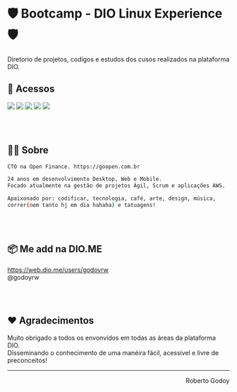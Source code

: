 # 🛡 Bootcamp - DIO Linux Experience 🛡
<p>Diretorio de projetos, codigos e estudos dos cusos realizados na plataforma DIO.</p>


## 🔗 Acessos
<a href="https://web.dio.me/home" target="_blank"><img src="https://img.shields.io/badge/dio-dio.me-blueviolet"></a>
<a href="https://www.linkedin.com/in/godoyrw/" target="_blank"><img src="https://img.shields.io/badge/inkedin-godoyrw-blue?style=flat-square&logo=linkedin"></a>
<a href="https://github.com/godoyrw" target="_blank"><img src="https://img.shields.io/badge/github-godoyrw-red?style=flat-square&logo=github"></a>
<a href="https://www.npmjs.com/~godoyrw" target="_blank"><img src="https://img.shields.io/badge/npm-godoyrw-orange?style=flat-square&logo=npm"></a>
<a href="https://app.snyk.io/org/godoyrw/" target="_blank"><img src="https://img.shields.io/badge/snyk-godoyrw-4B46A9?style=flat-square&logo=snyk"></a>


<br><br>
## 🧑‍💻 Sobre

```bash
CTO na Open Finance. https://goopen.com.br

24 anos em desenvolvimento Desktop, Web e Mobile.
Focado atualmente na gestão de projetos Ágil, Scrum e aplicações AWS.

Apaixonado por: codificar, tecnologia, café, arte, design, música, 
correr(nem tanto hj em dia hahaha) e tatuagens!
```

<br><br>
## 📦 Me add na DIO.ME

<a href="https://web.dio.me/users/godoyrw" target="_blank">https://web.dio.me/users/godoyrw</a>
<br>
@godoyrw

<br><br>

## ❤️ Agradecimentos 
Muito obrigado a todos os envonvidos em todas as áreas da plataforma DIO.<br />
Disseminando o conhecimento de uma manéira fácil, acessivel e livre de preconceitos!

<hr/>
<p align='right'>Roberto Godoy</p>
